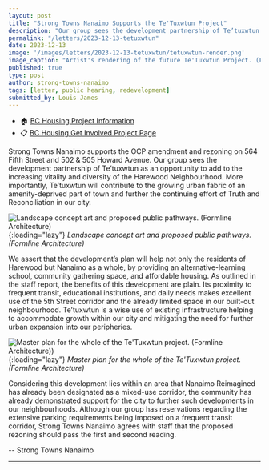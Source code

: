 ```yaml
---
layout: post
title: "Strong Towns Nanaimo Supports the Te'Tuxwtun Project"
description: "Our group sees the development partnership of Te’tuxwtun as an opportunity to add to the increasing vitality and diversity of the Harewood Neighbourhood." 
permalink: "/letters/2023-12-13-tetuxwtun"
date: 2023-12-13
image: '/images/letters/2023-12-13-tetuxwtun/tetuxwtun-render.png'
image_caption: "Artist's rendering of the future Te'Tuxwtun Project. (Formline Architecture)"
published: true
type: post
author: strong-towns-nanaimo
tags: [letter, public hearing, redevelopment]
submitted_by: Louis James
---
```


* 🏠 [BC Housing Project Information](https://ehq-production-canada.s3.ca-central-1.amazonaws.com/ff712b828e3745d3e492ee0f75b1893f6d190096/original/1682101949/a300fb109c68267626dfa830021f61ca_The_Te%E2%80%99tuxwtun_Vision_FINAL_April_20_2023.pdf?X-Amz-Algorithm=AWS4-HMAC-SHA256&X-Amz-Credential=AKIA4KKNQAKIOR7VAOP4%2F20231219%2Fca-central-1%2Fs3%2Faws4_request&X-Amz-Date=20231219T210335Z&X-Amz-Expires=300&X-Amz-SignedHeaders=host&X-Amz-Signature=94577c12df79720d8cfb47a49abd94d40c9365a1ec7ee75c1377cf8a3a853765)
* 📋 [BC Housing Get Involved Project Page](https://letstalkhousingbc.ca/nanaimo-tetuxwtun)

Strong Towns Nanaimo supports the OCP amendment and rezoning on 564 Fifth Street and 502 & 505 Howard Avenue. Our group sees the development partnership of Te’tuxwtun as an opportunity to add to the increasing vitality and diversity of the Harewood Neighbourhood. More importantly, Te’tuxwtun will contribute to the growing urban fabric of an amenity-deprived part of town and further the continuing effort of Truth and Reconciliation in our city. 

![Landscape concept art and proposed public pathways. (Formline Architecture)]({{site.baseurl}}/images/letters/2023-12-13-tetuxwtun/tetuxwtun-landscape-concept.png){:loading="lazy"}
*Landscape concept art and proposed public pathways. (Formline Architecture)*

We assert that the development’s plan will help not only the residents of Harewood but Nanaimo as a whole, by providing an alternative-learning school, community gathering space, and affordable housing. As outlined in the staff report, the benefits of this development are plain. Its proximity to frequent transit, educational institutions, and daily needs makes excellent use of the 5th Street corridor and the already limited space in our built-out neighbourhood. Te’tuxwtun is a wise use of existing infrastructure helping to accommodate growth within our city and mitigating the need for further urban expansion into our peripheries. 

![Master plan for the whole of the Te'Tuxwtun project. (Formline Architecture))]({{site.baseurl}}/images/letters/2023-12-13-tetuxwtun/tetuxwtun-master-plan.png){:loading="lazy"}
*Master plan for the whole of the Te'Tuxwtun project. (Formline Architecture)*

Considering this development lies within an area that Nanaimo Reimagined has already been designated as a mixed-use corridor, the community has already demonstrated support for the city to further such developments in our neighbourhoods. Although our group has reservations regarding the extensive parking requirements being imposed on a frequent transit corridor, Strong Towns Nanaimo agrees with staff that the proposed rezoning should pass the first and second reading.

-- Strong Towns Nanaimo

***